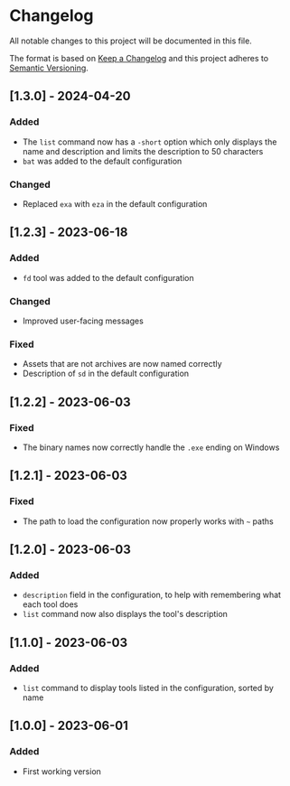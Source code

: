 # Changelog

All notable changes to this project will be documented in this file.

The format is based on [Keep a Changelog](https://keepachangelog.com/en/1.0.0/) and this project adheres to [Semantic Versioning](https://semver.org/spec/v2.0.0.html).

## [1.3.0] - 2024-04-20

### Added

- The `list` command now has a `-short` option which only displays the name and description and limits the description to 50 characters
- `bat` was added to the default configuration

### Changed

- Replaced `exa` with `eza` in the default configuration

## [1.2.3] - 2023-06-18

### Added

- `fd` tool was added to the default configuration

### Changed

- Improved user-facing messages

### Fixed

- Assets that are not archives are now named correctly
- Description of `sd` in the default configuration

## [1.2.2] - 2023-06-03

### Fixed

- The binary names now correctly handle the `.exe` ending on Windows

## [1.2.1] - 2023-06-03

### Fixed

- The path to load the configuration now properly works with `~` paths

## [1.2.0] - 2023-06-03

### Added

- `description` field in the configuration, to help with remembering what each tool does
- `list` command now also displays the tool's description

## [1.1.0] - 2023-06-03

### Added

- `list` command to display tools listed in the configuration, sorted by name

## [1.0.0] - 2023-06-01

### Added

- First working version
